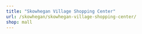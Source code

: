 ```yaml
---
title: "Skowhegan Village Shopping Center"
url: /skowhegan/skowhegan-village-shopping-center/
shop: mall
---
```

